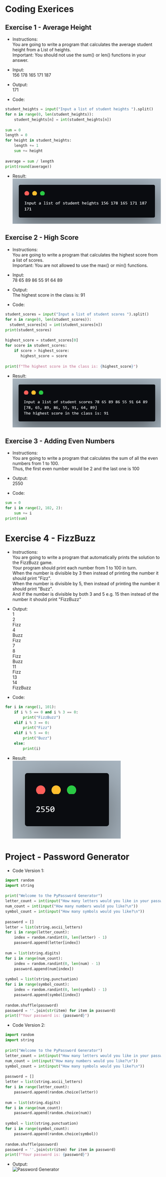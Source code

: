 # Coding Exerices

## Exercise 1 - Average Height
- Instructions:<br>
You are going to write a program that calculates the average student height from a List of heights.<br>
Important: You should not use the sum() or len() functions in your answer.

- Input:<br>
156 178 165 171 187

- Output:<br>
171

- Code:
```py
student_heights = input("Input a list of student heights ").split()
for n in range(0, len(student_heights)):
    student_heights[n] = int(student_heights[n])

sum = 0
length = 0
for height in student_heights:
    length += 1
    sum += height

average = sum / length
print(round(average))
```

- Result:<br>
![Day 5 Exercise 1](../assets/img/05_exercise_1.png)

## Exercise 2 - High Score
- Instructions:<br>
You are going to write a program that calculates the highest score from a list of scores.<br>
Important: You are not allowed to use the max() or min() functions.

- Input:<br>
78 65 89 86 55 91 64 89

- Output:<br>
The highest score in the class is: 91

- Code:
```py
student_scores = input("Input a list of student scores ").split()
for n in range(0, len(student_scores)):
  student_scores[n] = int(student_scores[n])
print(student_scores)

highest_score = student_scores[0]
for score in student_scores:
    if score > highest_score:
       highest_score = score

print(f"The highest score in the class is: {highest_score}")
```

- Result:<br>
![Day 5 Exercise 2](../assets/img/05_exercise_2.png)

## Exercise 3 - Adding Even Numbers
- Instructions:<br>
You are going to write a program that calculates the sum of all the even numbers from 1 to 100.<br>
Thus, the first even number would be 2 and the last one is 100

- Output:<br>
2550

- Code:
```py
sum = 0
for i in range(2, 102, 2):
    sum += i
print(sum)
```

# Exercise 4 - FizzBuzz
- Instructions:<br>
You are going to write a program that automatically prints the solution to the FizzBuzz game.<br>
Your program should print each number from 1 to 100 in turn.<br>
When the number is divisible by 3 then instead of printing the number it should print "Fizz".<br>
When the number is divisible by 5, then instead of printing the number it should print "Buzz".<br>
And if the number is divisible by both 3 and 5 e.g. 15 then instead of the number it should print "FizzBuzz"

- Output:<br>
1<br>
2<br>
Fizz<br>
4<br>
Buzz<br>
Fizz<br>
7<br>
8<br>
Fizz<br>
Buzz<br>
11<br>
Fizz<br>
13<br>
14<br>
FizzBuzz

- Code:
```py
for i in range(1, 101):
    if i % 5 == 0 and i % 3 == 0:
        print("FizzBuzz")
    elif i % 3 == 0:
        print("Fizz")
    elif i % 5 == 0:
        print("Buzz")
    else:
        print(i)
```

- Result:<br>
![Day 5 Exercise 3](../assets/img/05_exercise_3.png)

# Project - Password Generator
- Code Version 1:
```py
import random
import string

print("Welcome to the PyPassword Generator")
letter_count = int(input("How many letters would you like in your password?\n"))
num_count = int(input("How many numbers would you like?\n"))
symbol_count = int(input("How many symbols would you like?\n"))

password = []
letter = list(string.ascii_letters)
for i in range(letter_count):
    index = random.randint(0, len(letter) - 1)
    password.append(letter[index])

num = list(string.digits)
for i in range(num_count):
    index = random.randint(0, len(num) - 1)
    password.append(num[index])

symbol = list(string.punctuation)
for i in range(symbol_count):
    index = random.randint(0, len(symbol) - 1)
    password.append(symbol[index])

random.shuffle(password)
password = ''.join(str(item) for item in password)
print(f"Your password is: {password}")
```

- Code Version 2:
```py
import random
import string

print("Welcome to the PyPassword Generator")
letter_count = int(input("How many letters would you like in your password?\n"))
num_count = int(input("How many numbers would you like?\n"))
symbol_count = int(input("How many symbols would you like?\n"))

password = []
letter = list(string.ascii_letters)
for i in range(letter_count):
    password.append(random.choice(letter))

num = list(string.digits)
for i in range(num_count):
    password.append(random.choice(num))

symbol = list(string.punctuation)
for i in range(symbol_count):
    password.append(random.choice(symbol))

random.shuffle(password)
password = ''.join(str(item) for item in password)
print(f"Your password is: {password}")
```

- Output:<br>
![Password Generator](../assets/img/05_project.png)